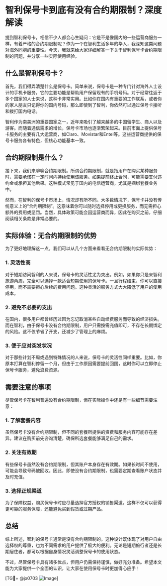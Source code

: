 # 智利保号卡到底有没有合约期限制？深度解读

提到智利保号卡，相信不少人都会心生疑问：它是不是像国内的一些运营商服务一样，有着严格的合约期限制呢？作为一个在智利生活多年的华人，我深知这类问题对海外同胞的重要性。今天，我就来给大家详细解答一下关于智利保号卡合约期限制的问题，并分享一些实际使用经验。

## 什么是智利保号卡？

首先，我们得弄清楚什么是保号卡。简单来说，保号卡是一种专门针对海外人士设计的手机卡服务，它的主要功能是帮助用户保留现有的手机号码。对于经常往返于多个国家的人士来说，这种卡非常实用。比如你在国内有重要的工作联系，或者你的家人朋友只记得你的国内号码，那么即使到了智利，你依然可以通过保号卡接听和拨打国内电话。

智利作为南美洲的重要国家之一，近年来吸引了越来越多的中国留学生、商人以及游客。而随着通信需求的增长，保号卡市场也逐渐繁荣起来。目前市面上提供保号卡服务的主要有几大运营商，如Claro、Movistar和Entel等。这些运营商提供的保号卡服务各有特色，但核心功能基本一致。

## 合约期限制是什么？

接下来，我们来聊聊合约期限制。所谓合约期限制，就是指用户在购买某种服务时，需要承诺在一定时间内持续使用该服务。如果提前终止合同，可能需要支付违约金或承担其他后果。这种模式常见于国内的电信运营商，尤其是捆绑套餐业务中。

然而，在智利的保号卡市场上，情况却有所不同。大多数情况下，保号卡并没有传统意义上的“合约期限制”。这意味着你可以随时选择停用或更换服务，而无需担心额外的费用或惩罚。当然，具体政策可能会因运营商而异，因此在购买之前，仔细阅读相关条款是非常必要的。

## 实际体验：无合约期限制的优势

为了更好地理解这一点，我们可以从几个方面来看看无合约期限制的实际优势：

### 1. **灵活性高**
对于短期访问智利的人来说，保号卡的灵活性尤为突出。例如，如果你只是来智利旅游两周，完全可以选择一款适合短期使用的保号卡。一旦行程结束，你可以直接停用，而不需要担心后续的费用问题。这种灵活的服务方式大大降低了用户的使用成本。

### 2. **避免不必要的支出**
在国内，很多用户都曾经历过因为忘记取消某些自动续费服务而导致的经济损失。而在智利，由于保号卡没有合约期限制，用户只需按需充值即可，不存在长期绑定的风险。这不仅节省了开支，还减少了管理上的麻烦。

### 3. **便于应对突发状况**
对于那些计划不周或遇到特殊情况的人来说，保号卡的灵活性同样重要。比如，你原本打算在智利停留一个月，但由于工作原因需要提前回国，这时你可以立即停止保号卡服务，避免浪费资源。

## 需要注意的事项

尽管保号卡在智利普遍没有合约期限制，但在实际操作中还是有一些细节需要注意：

### 1. **了解套餐内容**
虽然保号卡没有合约期限制，但不同的套餐所提供的资费和服务内容可能存在差异。建议在购买前先咨询清楚，确保所选套餐能够满足自己的需求。

### 2. **关注有效期**
有些保号卡虽然没有合约期限制，但其账户本身存在有效期。如果长时间不使用，可能会导致号码被回收。因此，即使没有合约期限制，也需要定期查看账户状态并及时充值。

### 3. **选择正规渠道**
为了保障权益，购买保号卡时应尽量选择官方授权的销售渠道。这样不仅可以获得更可靠的服务保障，还能避免买到假货或过期产品。

## 总结

综上所述，智利的保号卡通常是没有合约期限制的。这种设计既体现了对用户自由选择权的尊重，也为不同需求的用户提供了极大的便利。无论是短期旅行者还是长期居住者，都可以根据自身情况灵活调整保号卡的使用状态。

不过，尽管保号卡具有诸多优点，但用户仍需保持谨慎，做好充分准备。希望本文能为大家提供一个全面的认识，让大家在使用保号卡时更加得心应手！

[TG💪+ @jx0703 ![Image](https://github.com/user-attachments/assets/dbca1d08-cadb-493c-b0ec-ad6f7a83f270)]